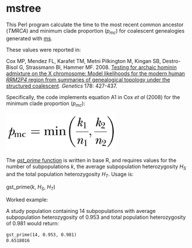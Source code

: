 # mstree

This Perl program calculate the time to the most recent common ancestor (*TMRCA*) and minimum clade proportion (*p<sub>mc</sub>*) for coalescent genealogies generated with [ms](http://home.uchicago.edu/%7Erhudson1/source/mksamples.html).

These values were reported in:

Cox MP, Mendez FL, Karafet TM, Metni Pilkington M, Kingan SB, Destro-Bisol G, Strassmann BI, Hammer MF. 2008. [Testing for archaic hominin admixture on the X chromosome: Model likelihoods for the modern human *RRM2P4* region from summaries of genealogical topology under the structured coalescent](https://doi.org/10.1534/genetics.107.080432). *Genetics* 178: 427-437.

Specifically, the code implements equation A1 in Cox *et al* (2008) for the minimum clade proportion (*p<sub>mc</sub>*):

<img src="Cox_EquationA1.jpg" width="300"/>







The [*gst_prime* function](gst_prime.R) is written in base R, and requires values for the number of subpopulations *k*, the average subpopulation heterozygosity *H<sub>S</sub>* and the total population heterozygosity *H<sub>T</sub>*.  Usage is:

gst_prime(*k*, *H<sub>S</sub>*, *H<sub>T</sub>*)

Worked example:

A study population containing 14 subpopulations with average subpopulation heterozygosity of 0.953 and total population heterozygosity of 0.981 would return:

```
gst_prime(14, 0.953, 0.981)
0.6518016
```
